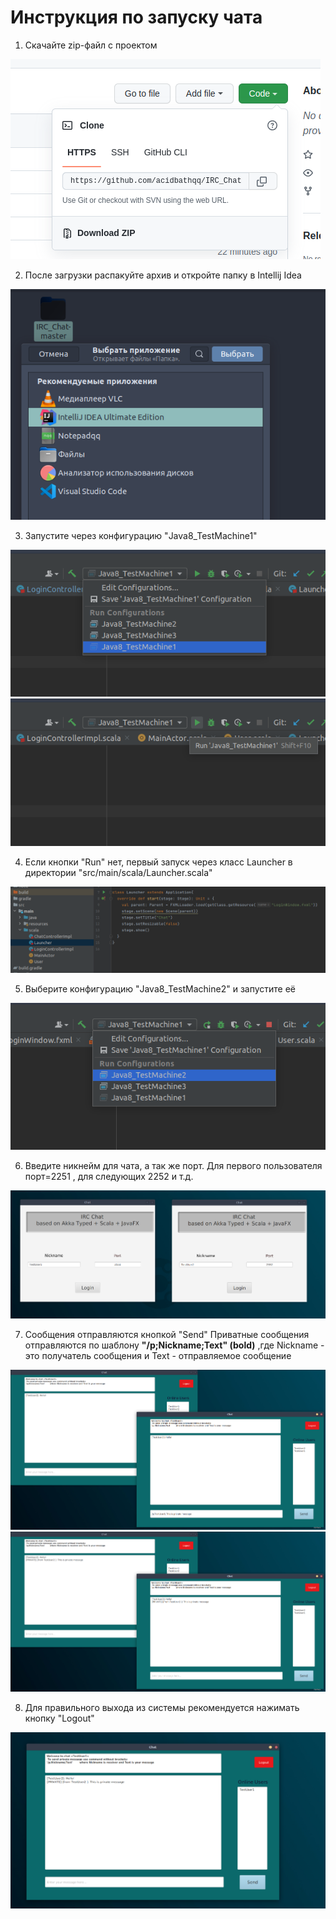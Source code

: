 # Инструкция по запуску чата

1. Скачайте zip-файл с проектом

![Alt-текст](images/Screen1.png)

2. После загрузки распакуйте архив и откройте папку в Intellij Idea

![Alt-текст](images/Screen2.png)

3. Запустите через конфигурацию "Java8_TestMachine1" 

![Alt-текст](images/Screen4.png)
![Alt-текст](images/Screen5.png)

4. Если кнопки "Run" нет, первый запуск через класс Launcher в директории "src/main/scala/Launcher.scala"

![Alt-текст](images/Screen3.png)

5. Выберите конфигурацию "Java8_TestMachine2"  и запустите её

![Alt-текст](images/Screen6.png)

6. Введите никнейм для чата, а так же порт. Для первого пользователя порт=2251 , для следующих 2252 и т.д.

![Alt-текст](images/Screen7.png)

7. Сообщения отправляются кнопкой "Send"
 Приватные сообщения отправляются по шаблону __"/p;Nickname;Text" (bold)__    ,где Nickname - это получатель сообщения и Text - отправляемое сообщение
 
 ![Alt-текст](images/Screen8.png)
 ![Alt-текст](images/Screen9.png)
 
 8. Для правильного выхода из системы рекомендуется нажимать кнопку "Logout" 
 
 ![Alt-текст](images/Screen10.png)
